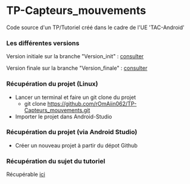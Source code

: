 # TP-Capteurs_mouvements
Code source d'un TP/Tutoriel créé dans le cadre de l'UE 'TAC-Android'

### Les différentes versions
Version initiale sur la branche "Version_init" : [consulter](https://github.com/rOmAiin062/TP-Capteurs_mouvements/tree/Version_init)     

Version finale sur la branche "Version_finale" : [consulter](https://github.com/rOmAiin062/TP-Capteurs_mouvements/tree/Version_finale)

### Récupération du projet (Linux)
* Lancer un terminal et faire un git clone du projet 
  * git clone https://github.com/rOmAiin062/TP-Capteurs_mouvements.git
* Importer le projet dans Android-Studio 


### Récupération du projet (via Android Studio)
* Créer un nouveau projet à partir du dépot Github


### Récupération du sujet du tutoriel 
  Récupérable [ici](https://github.com/rOmAiin062/TP-Capteurs_mouvements/blob/Tutoriel_pdf/Sujet%20-%20TP%20Capteurs.pdf)

